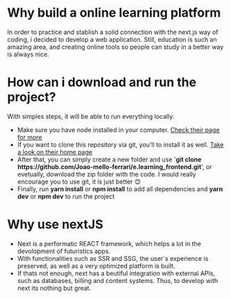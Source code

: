 # Why build a online learning platform
In order to practice and stablish a solid connection with the next.js way of coding, i decided to develop a web application.
Still, education is such an amazing area, and creating online tools so people can study in a better way is always nice.

# How can i download and run the project?
With simples steps, it will be able to run everything locally.
<ul>
  <li>
    Make sure you have node installed in your computer. <a href="https://nodejs.org/en/">Check their page for more</a>
  </li>
  <li>
    If you want to clone this repository via git, you'll to install it as well. <a href="https://git-scm.com/">Take a look on their home page</a>
  </li>
  <li>
    After that, you can simply create a new folder and use '<strong>git clone https://github.com/Joao-mello-ferrari/e.learning_frontend.git</strong>', or evetually, download the zip folder with the code. I would really encourage you to use git, it is just better 😊
  </li>
  <li>
    Finally, run <strong>yarn install</strong> or <strong>npm install</strong> to add all dependencies and <strong>yarn dev</strong> or <strong>npm dev</strong> to run the project
  </li>
</ul>

# Why use nextJS
<ul>
  <li>
    Next is a performatic REACT framework, which helps a lot in the devolopment of futuristics apps.
  </li>
  <li>
    With functionalities such as SSR and SSG, the user´s experience is preserved, as well as a very optimized platform is built.
  </li>
  <li>
    If thats not enough, next has a beutiful integration with external APIs, such as databases, billing and content systems. Thus, to develop with next its nothing but great.
  </li>
</ul>
